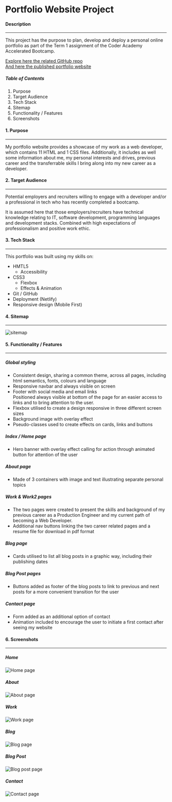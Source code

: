# Portfolio Website Project

#### Description
___
This project has the purpose to plan, develop and deploy a personal online portfolio as part of the Term 1 assignment of the Coder Academy Accelerated Bootcamp.

[Explore here the related GitHub repo](https://github.com/limagisele/portfolio)  
[And here the published portfolio website](https://giselelima.netlify.app/)  

##### Table of Contents
1. Purpose
2. Target Audience
3. Tech Stack
4. Sitemap
5. Functionality / Features
6. Screenshots

#### 1. Purpose
---
My portfolio website provides a showcase of my work as a web developer, which contains 11 HTML and 1 CSS files. Additionally, it includes as well some information about me, my personal interests and drives, previous career and the transferrable skills I bring along into my new career as a developer. 

#### 2. Target Audience
___
Potential employers and recruiters willing to engage with a developer and/or a professional in tech who has recently completed a bootcamp.

It is assumed here that those employers/recruiters have technical knowledge relating to IT, software development, programming languages and development stacks. Combined with high expectations of professionalism and positive work ethic.

#### 3. Tech Stack
___
This portfolio was built using my skills on:
* HMTL5
  * Accessibility
* CSS3
  * Flexbox
  * Effects & Animation
* Git / GitHub
* Deployment (Netlify)
* Responsive design (Mobile First)

#### 4. Sitemap
___
![sitemap](docs/sitemap.png)

#### 5. Functionality / Features
___
##### Global styling
* Consistent design, sharing a common theme, across all pages, including html semantics, fonts, colours and language
* Responsive navbar and always visible on screen
* Footer with social media and email links  
  Positioned always visible at bottom of the page for an easier access to links and to bring attention to the user.
* Flexbox utilised to create a design responsive in three different screen sizes
* Background image with overlay effect
* Pseudo-classes used to create effects on cards, links and buttons
##### Index / Home page
* Hero banner with overlay effect calling for action through animated button for attention of the user
##### About page
* Made of 3 containers with image and text illustrating separate personal topics  
##### Work & Work2 pages
* The two pages were created to present the skills and background of my previous career as a Production Engineer and my current path of becoming a Web Developer. 
* Additional nav buttons linking the two career related pages and a resume file for download in pdf format
##### Blog page
* Cards utilised to list all blog posts in a graphic way, including their publishing dates
##### Blog Post pages
* Buttons added as footer of the blog posts to link to previous and next posts for a more convenient transition for the user
##### Contact page
* Form added as an additional option of contact
* Animation included to encourage the user to initiate a first contact after seeing my website

#### 6. Screenshots
---
##### Home
![Home page](docs/home.png)
##### About
![About page](docs/about.png)
##### Work
![Work page](docs/work.png)
##### Blog
![Blog page](docs/blog.png)
##### Blog Post
![Blog post page](docs/blog-post.png)
##### Contact
![Contact page](docs/contact.png)